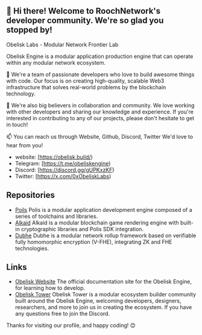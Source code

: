 ## 👋 Hi there! Welcome to RoochNetwork's developer community. We're so glad you stopped by!

Obelisk Labs - Modular Network Frontier Lab

Obelisk Engine is a modular application production engine that can operate within any modular network ecosystem.

🚀 We're a team of passionate developers who love to build awesome things with code. Our focus is on creating high-quality, scalable Web3 infrastructure that solves real-world problems by the blockchain technology.

🤝 We're also big believers in collaboration and community. We love working with other developers and sharing our knowledge and experience. If you're interested in contributing to any of our projects, please don't hesitate to get in touch!

📫 You can reach us through Website, Github, Discord, Twitter We'd love to hear from you!

* website: [https://obelisk.build/)
* Telegram: [https://t.me/obeliskengine)
* Discord: [https://discord.gg/gUPKxzKF)
* Twitter: [https://x.com/0xObeliskLabs)

## Repositories

* [Poils](https://github.com/0xobelisk/obelisk-engine) Polis is a modular application development engine composed of a series of toolchains and libraries.
* [Alkaid](https://github.com/0xobelisk/Alkaid) Alkaid is a modular blockchain game rendering engine with built-in cryptographic libraries and Polis SDK integration.
* [Dubhe](https://github.com/0xobelisk/Dubhe) Dubhe is a modular network rollup framework based on verifiable fully homomorphic encryption (V-FHE), integrating ZK and FHE technologies.
## Links

* [Obelisk Website](https://obelisk.build/) The official documentation site for the Obelisk Engine, for learning how to develop.
* [Obelisk Tower](https://obelisklabs.notion.site/Obelisk-Tower-3e5bc4006a0d406ba3bb1253f0180abe?pvs=4) Obelisk Tower is a modular ecosystem builder community built around the Obelisk Engine, welcoming developers, designers, researchers, and more to join us in creating the ecosystem. If you have any questions free to join the Discord.

Thanks for visiting our profile, and happy coding! 😊
